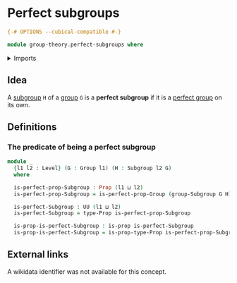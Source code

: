 # Perfect subgroups

```agda
{-# OPTIONS --cubical-compatible #-}

module group-theory.perfect-subgroups where
```

<details><summary>Imports</summary>

```agda
open import foundation.propositions
open import foundation.universe-levels

open import group-theory.groups
open import group-theory.perfect-groups
open import group-theory.subgroups
```

</details>

## Idea

A [subgroup](group-theory.subgroups.md) `H` of a [group](group-theory.groups.md)
`G` is a **perfect subgroup** if it is a
[perfect group](group-theory.perfect-groups.md) on its own.

## Definitions

### The predicate of being a perfect subgroup

```agda
module _
  {l1 l2 : Level} (G : Group l1) (H : Subgroup l2 G)
  where

  is-perfect-prop-Subgroup : Prop (l1 ⊔ l2)
  is-perfect-prop-Subgroup = is-perfect-prop-Group (group-Subgroup G H)

  is-perfect-Subgroup : UU (l1 ⊔ l2)
  is-perfect-Subgroup = type-Prop is-perfect-prop-Subgroup

  is-prop-is-perfect-Subgroup : is-prop is-perfect-Subgroup
  is-prop-is-perfect-Subgroup = is-prop-type-Prop is-perfect-prop-Subgroup
```

## External links

A wikidata identifier was not available for this concept.
